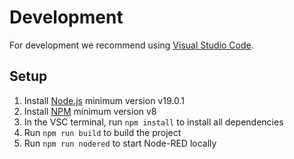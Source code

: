 # Development

For development we recommend using [Visual Studio Code](https://code.visualstudio.com/).

## Setup

1. Install [Node.js](https://nodejs.org/en/download/) minimum version v19.0.1
2. Install [NPM](https://www.npmjs.com/get-npm)  minimum version v8
3. In the VSC terminal, run `npm install` to install all dependencies
4. Run `npm run build` to build the project
5. Run `npm run nodered` to start Node-RED locally
